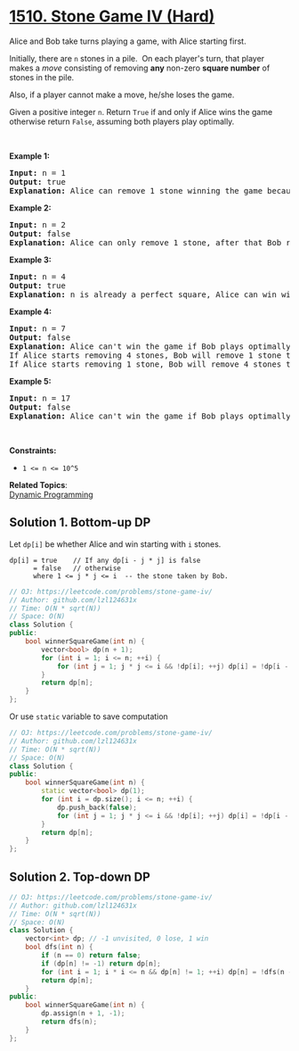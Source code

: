 # [1510. Stone Game IV (Hard)](https://leetcode.com/problems/stone-game-iv/)

<p>Alice and Bob take turns playing a game, with Alice starting first.</p>

<p>Initially, there are <code>n</code> stones in a pile.&nbsp; On each player's turn, that player makes a&nbsp;<em>move</em>&nbsp;consisting of removing <strong>any</strong> non-zero <strong>square number</strong> of stones in the pile.</p>

<p>Also, if a player cannot make a move, he/she loses the game.</p>

<p>Given a positive&nbsp;integer <code>n</code>.&nbsp;Return&nbsp;<code>True</code>&nbsp;if and only if Alice wins the game otherwise return <code>False</code>, assuming both players play optimally.</p>

<p>&nbsp;</p>
<p><strong>Example 1:</strong></p>

<pre><strong>Input:</strong> n = 1
<strong>Output:</strong> true
<strong>Explanation: </strong>Alice can remove 1 stone winning the game because Bob doesn't have any moves.</pre>

<p><strong>Example 2:</strong></p>

<pre><strong>Input:</strong> n = 2
<strong>Output:</strong> false
<strong>Explanation: </strong>Alice can only remove 1 stone, after that Bob removes the last one winning the game (2 -&gt; 1 -&gt; 0).</pre>

<p><strong>Example 3:</strong></p>

<pre><strong>Input:</strong> n = 4
<strong>Output:</strong> true
<strong>Explanation:</strong> n is already a perfect square, Alice can win with one move, removing 4 stones (4 -&gt; 0).
</pre>

<p><strong>Example 4:</strong></p>

<pre><strong>Input:</strong> n = 7
<strong>Output:</strong> false
<strong>Explanation: </strong>Alice can't win the game if Bob plays optimally.
If Alice starts removing 4 stones, Bob will remove 1 stone then Alice should remove only 1 stone and finally Bob removes the last one (7 -&gt; 3 -&gt; 2 -&gt; 1 -&gt; 0). 
If Alice starts removing 1 stone, Bob will remove 4 stones then Alice only can remove 1 stone and finally Bob removes the last one (7 -&gt; 6 -&gt; 2 -&gt; 1 -&gt; 0).</pre>

<p><strong>Example 5:</strong></p>

<pre><strong>Input:</strong> n = 17
<strong>Output:</strong> false
<strong>Explanation: </strong>Alice can't win the game if Bob plays optimally.
</pre>

<p>&nbsp;</p>
<p><strong>Constraints:</strong></p>

<ul>
	<li><code>1 &lt;= n &lt;= 10^5</code></li>
</ul>


**Related Topics**:  
[Dynamic Programming](https://leetcode.com/tag/dynamic-programming/)

## Solution 1. Bottom-up DP

Let `dp[i]` be whether Alice and win starting with `i` stones.

```
dp[i] = true    // If any dp[i - j * j] is false
      = false   // otherwise
      where 1 <= j * j <= i  -- the stone taken by Bob.
```

```cpp
// OJ: https://leetcode.com/problems/stone-game-iv/
// Author: github.com/lzl124631x
// Time: O(N * sqrt(N))
// Space: O(N)
class Solution {
public:
    bool winnerSquareGame(int n) {
        vector<bool> dp(n + 1);
        for (int i = 1; i <= n; ++i) {
            for (int j = 1; j * j <= i && !dp[i]; ++j) dp[i] = !dp[i - j * j];
        }
        return dp[n];
    }
};
```

Or use `static` variable to save computation

```cpp
// OJ: https://leetcode.com/problems/stone-game-iv/
// Author: github.com/lzl124631x
// Time: O(N * sqrt(N))
// Space: O(N)
class Solution {
public:
    bool winnerSquareGame(int n) {
        static vector<bool> dp(1);
        for (int i = dp.size(); i <= n; ++i) {
            dp.push_back(false);
            for (int j = 1; j * j <= i && !dp[i]; ++j) dp[i] = !dp[i - j * j];
        }
        return dp[n];
    }
};
```

## Solution 2. Top-down DP

```cpp
// OJ: https://leetcode.com/problems/stone-game-iv/
// Author: github.com/lzl124631x
// Time: O(N * sqrt(N))
// Space: O(N)
class Solution {
    vector<int> dp; // -1 unvisited, 0 lose, 1 win
    bool dfs(int n) {
        if (n == 0) return false;
        if (dp[n] != -1) return dp[n];
        for (int i = 1; i * i <= n && dp[n] != 1; ++i) dp[n] = !dfs(n - i * i);
        return dp[n];
    }
public:
    bool winnerSquareGame(int n) {
        dp.assign(n + 1, -1);
        return dfs(n);
    }
};
```